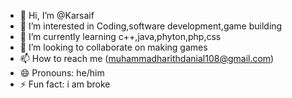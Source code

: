 - 👋 Hi, I’m @Karsaif
- 👀 I’m interested in Coding,software development,game building
- 🌱 I’m currently learning c++,java,phyton,php,css
- 💞️ I’m looking to collaborate on making games
- 📫 How to reach me (muhammadharithdanial108@gmail.com)
- 😄 Pronouns: he/him
- ⚡ Fun fact: i am broke

<!---
Karsaif/Karsaif is a ✨ special ✨ repository because its `README.md` (this file) appears on your GitHub profile.
You can click the Preview link to take a look at your changes.
--->
